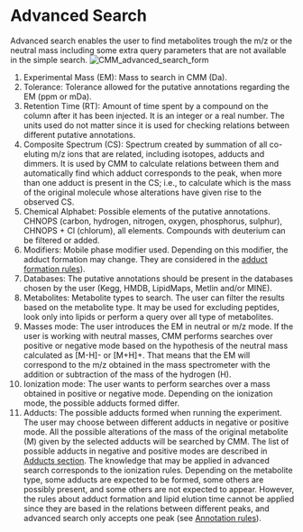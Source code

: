 # Advanced Search
Advanced search enables the user to find metabolites trough the m/z or the neutral mass including some extra query parameters that are not available in the simple search. 
![CMM_advanced_search_form](/images/advanced_search_form.jpg)
1. Experimental Mass (EM): Mass to search in CMM (Da).
2. Tolerance: Tolerance allowed for the putative annotations regarding the EM (ppm or mDa).
3. Retention Time (RT): Amount of time spent by a compound on the column after it has been injected. It is an integer or a real number. The units used do not matter since it is used for checking relations between different putative annotations.
4. Composite Spectrum (CS): Spectrum created by summation of all co-eluting m/z ions that are related, including isotopes, adducts and dimmers. It is used by CMM to calculate relations between them and automatically find which adduct corresponds to the peak, when more than one adduct is present in the CS; i.e., to calculate which is the mass of the original molecule whose alterations have given rise to the observed CS.
5. Chemical Alphabet: Possible elements of the putative annotations. CHNOPS (carbon, hydrogen, nitrogen, oxygen, phosphorus, sulphur), CHNOPS + Cl (chlorum), all elements. Compounds with deuterium can be filtered or added.
6. Modifiers: Mobile phase modifier used. Depending on this modifier, the adduct formation may change. They are considered in the [adduct formation rules](annotations-rules.md)).
7. Databases: The putative annotations should be present in the databases chosen by the user (Kegg, HMDB, LipidMaps, Metlin and/or MINE).
8. Metabolites: Metabolite types to search. The user can filter the results based on the metabolite type. It may be used for excluding peptides, look only into lipids or perform a query over all type of metabolites.
9. Masses mode: The user introduces the EM in neutral or m/z mode. If the user is working with neutral masses, CMM performs searches over positive or negative mode based on the hypothesis of the neutral mass calculated as [M-H]- or [M+H]+. That means that the EM will correspond to the m/z obtained in the mass spectrometer with the addition or subtraction of the mass of the hydrogen (H). 
10. Ionization mode: The user wants to perform searches over a mass obtained in positive or negative mode. Depending on the ionization mode, the possible adducts formed differ. 
11. Adducts: The possible adducts formed when running the experiment. The user may choose between different adducts in negative or positive mode.  All the possible alterations of the mass of the original metabolite (M) given by the selected adducts will be searched by CMM. The list of possible adducts in negative and positive modes are described in [Adducts section](adducts.md). 
The knowledge that may be applied in advanced search corresponds to the ionization rules. Depending on the metabolite type, some adducts are expected to be formed, some others are possibly present, and some others are not expected to appear. However, the rules about adduct formation and lipid elution time cannot be applied since they are based in the relations between different peaks, and advanced search only accepts one peak (see [Annotation rules](annotations-rules.md)).
